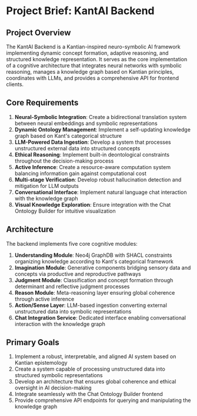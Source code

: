 # Project Brief: KantAI Backend

## Project Overview
The KantAI Backend is a Kantian-inspired neuro-symbolic AI framework implementing dynamic concept formation, adaptive reasoning, and structured knowledge representation. It serves as the core implementation of a cognitive architecture that integrates neural networks with symbolic reasoning, manages a knowledge graph based on Kantian principles, coordinates with LLMs, and provides a comprehensive API for frontend clients.

## Core Requirements

1. **Neural-Symbolic Integration**: Create a bidirectional translation system between neural embeddings and symbolic representations
2. **Dynamic Ontology Management**: Implement a self-updating knowledge graph based on Kant's categorical structure
3. **LLM-Powered Data Ingestion**: Develop a system that processes unstructured external data into structured concepts
4. **Ethical Reasoning**: Implement built-in deontological constraints throughout the decision-making process
5. **Active Inference**: Create a resource-aware computation system balancing information gain against computational cost
6. **Multi-stage Verification**: Develop robust hallucination detection and mitigation for LLM outputs
7. **Conversational Interface**: Implement natural language chat interaction with the knowledge graph
8. **Visual Knowledge Exploration**: Ensure integration with the Chat Ontology Builder for intuitive visualization

## Architecture

The backend implements five core cognitive modules:

1. **Understanding Module**: Neo4j GraphDB with SHACL constraints organizing knowledge according to Kant's categorical framework
2. **Imagination Module**: Generative components bridging sensory data and concepts via productive and reproductive pathways
3. **Judgment Module**: Classification and concept formation through determinant and reflective judgment processes
4. **Reason Module**: Meta-reasoning layer ensuring global coherence through active inference
5. **Action/Sense Layer**: LLM-based ingestion converting external unstructured data into symbolic representations
6. **Chat Integration Service**: Dedicated interface enabling conversational interaction with the knowledge graph

## Primary Goals

1. Implement a robust, interpretable, and aligned AI system based on Kantian epistemology
2. Create a system capable of processing unstructured data into structured symbolic representations
3. Develop an architecture that ensures global coherence and ethical oversight in AI decision-making
4. Integrate seamlessly with the Chat Ontology Builder frontend
5. Provide comprehensive API endpoints for querying and manipulating the knowledge graph 